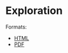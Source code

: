 # Exploration

Formats:

- [HTML](https://ericmarcon.github.io/LatticeStrauss/Exploration.html)
- [PDF](https://ericmarcon.github.io/LatticeStrauss/Exploration.pdf)



